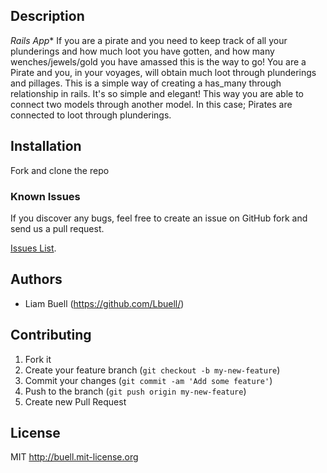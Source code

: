 ## Description
*Rails App** If you are a pirate and you need to keep track of all your plunderings and how much loot you have gotten, and how many wenches/jewels/gold you have amassed this is the way to go!  You are a Pirate and you, in your voyages, will obtain much loot through plunderings and pillages.  This is a simple way of creating a has_many through relationship in rails. It's so simple and elegant!  This way you are able to connect two models through another model.  In this case;  Pirates are connected to loot through plunderings.
## Installation

Fork and clone the repo 


### Known Issues

If you discover any bugs, feel free to create an issue on GitHub fork and
send us a pull request.

[Issues List](https://github.com/lbuell/portfolio/issues).

## Authors

* Liam Buell (https://github.com/Lbuell/)


## Contributing

1. Fork it
2. Create your feature branch (`git checkout -b my-new-feature`)
3. Commit your changes (`git commit -am 'Add some feature'`)
4. Push to the branch (`git push origin my-new-feature`)
5. Create new Pull Request


## License

MIT http://buell.mit-license.org
